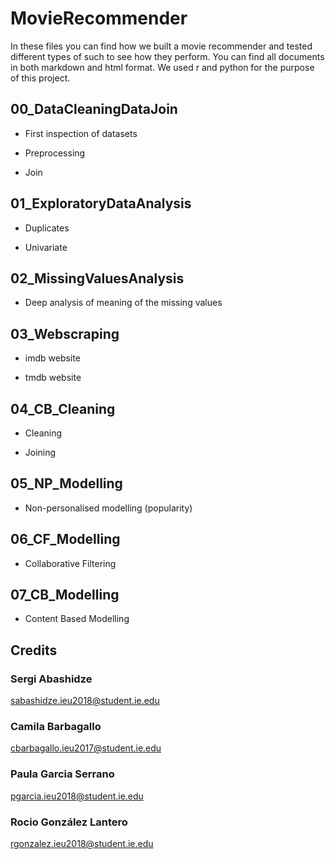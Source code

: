 # MovieRecommender
In these files you can find how we built a movie recommender and tested different types of such to see how they perform. You can find all documents in both markdown and html format. We used r and python for the purpose of this project.

## 00_DataCleaningDataJoin

- First inspection of datasets

- Preprocessing

- Join

## 01_ExploratoryDataAnalysis

- Duplicates

- Univariate

## 02_MissingValuesAnalysis

- Deep analysis of meaning of the missing values


## 03_Webscraping

- imdb website

- tmdb website 

## 04_CB_Cleaning

- Cleaning

- Joining 

## 05_NP_Modelling

- Non-personalised modelling (popularity)

## 06_CF_Modelling

- Collaborative Filtering

## 07_CB_Modelling

- Content Based Modelling

## Credits
### Sergi Abashidze
  sabashidze.ieu2018@student.ie.edu
### Camila Barbagallo 
   cbarbagallo.ieu2017@student.ie.edu
### Paula Garcia Serrano
  pgarcia.ieu2018@student.ie.edu
### Rocio González Lantero
  rgonzalez.ieu2018@student.ie.edu
